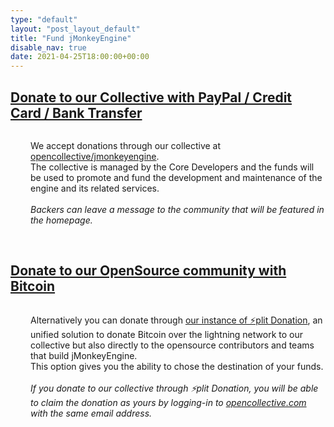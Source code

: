 ```yaml
---
type: "default"
layout: "post_layout_default"
title: "Fund jMonkeyEngine"
disable_nav: true
date: 2021-04-25T18:00:00+00:00
---
```


<!-- There are two ways to donate to jMonkeyEngine and its community: -->



<a rel='noopener noreferrer' target="_blank" href="https://opencollective.com/jmonkeyengine"><h2>Donate to our Collective with PayPal / Credit Card / Bank Transfer </h2></a>
<div style="display:flex;flex-direction:row;align-items:center;margin-top:1rem">
<a rel='noopener noreferrer' target="_blank" href="https://opencollective.com/jmonkeyengine">
    <i style="font-size:6rem;color:var(--foreground)" class="fa-solid fa-building-columns"></i>
</a>
<p style="margin-left:2rem;">
We accept donations through our collective at <a rel='noopener noreferrer' target="_blank" href="https://opencollective.com/jmonkeyengine">opencollective/jmonkeyengine</a>.
<br>
The collective is managed by the Core Developers and the funds will be used to promote and fund the development and maintenance of the engine and its related services.
<br>
<br>
<i>Backers can leave a message to the community that will be featured in the homepage.</i>
</p>
</div>

<br>

<a rel='noopener noreferrer' target="_blank" href="https://donate.jmonkeyengine.org"><h2 >Donate to our OpenSource community with Bitcoin</h2></a>
<div style="display:flex;flex-direction:row;align-items:center;margin-top:1rem">
<a  rel='noopener noreferrer' target="_blank" href="https://donate.jmonkeyengine.org">
    <i style="font-size:6rem;color:var(--foreground)" class="fa-brands fa-bitcoin"></i>
</a>
<p style="margin-left:2rem;">
Alternatively you can donate through <a rel='noopener noreferrer' target="_blank" href="https://donate.jmonkeyengine.org">our instance of ⚡plit Donation</a>, an unified solution to donate Bitcoin over the lightning network to our collective but also directly to the opensource contributors and teams that build jMonkeyEngine. 
<br>
This option gives you the ability to chose the destination of your funds.
<br>
<br>
<i>If you donate to our collective through ⚡plit Donation, you will be able to claim the donation as yours by logging-in to <a rel='noopener noreferrer' target="_blank" href="https://opencollective.com">opencollective.com</a> with the same email address.</i>
</p>

</div>
<br>
